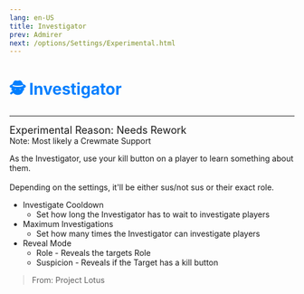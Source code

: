 ```yaml
---
lang: en-US
title: Investigator
prev: Admirer
next: /options/Settings/Experimental.html
---
```


# <font color=#007FFF>🕵️ <b>Investigator</b></font> <Badge text="Crewmate" type="tip" vertical="middle"/>

***

<font size=4em>Experimental Reason: Needs Rework</font><br>
Note: Most likely a Crewmate Support

As the Investigator, use your kill button on a player to learn something about them.<br><br>
Depending on the settings, it'll be either sus/not sus or their exact role.

- Investigate Cooldown
  - Set how long the Investigator has to wait to investigate players
- Maximum Investigations
  - Set how many times the Investigator can investigate players
- Reveal Mode
  - Role - Reveals the targets Role
  - Suspicion - Reveals if the Target has a kill button

> From: Project Lotus
